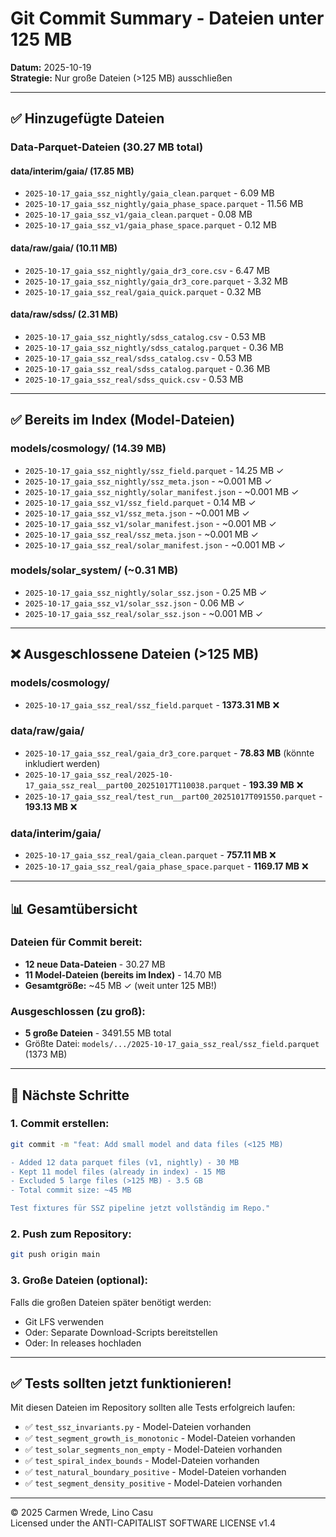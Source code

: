 # Git Commit Summary - Dateien unter 125 MB

**Datum:** 2025-10-19  
**Strategie:** Nur große Dateien (>125 MB) ausschließen

---

## ✅ Hinzugefügte Dateien

### **Data-Parquet-Dateien** (30.27 MB total)

#### **data/interim/gaia/** (17.85 MB)
- `2025-10-17_gaia_ssz_nightly/gaia_clean.parquet` - 6.09 MB
- `2025-10-17_gaia_ssz_nightly/gaia_phase_space.parquet` - 11.56 MB
- `2025-10-17_gaia_ssz_v1/gaia_clean.parquet` - 0.08 MB
- `2025-10-17_gaia_ssz_v1/gaia_phase_space.parquet` - 0.12 MB

#### **data/raw/gaia/** (10.11 MB)
- `2025-10-17_gaia_ssz_nightly/gaia_dr3_core.csv` - 6.47 MB
- `2025-10-17_gaia_ssz_nightly/gaia_dr3_core.parquet` - 3.32 MB
- `2025-10-17_gaia_ssz_real/gaia_quick.parquet` - 0.32 MB

#### **data/raw/sdss/** (2.31 MB)
- `2025-10-17_gaia_ssz_nightly/sdss_catalog.csv` - 0.53 MB
- `2025-10-17_gaia_ssz_nightly/sdss_catalog.parquet` - 0.36 MB
- `2025-10-17_gaia_ssz_real/sdss_catalog.csv` - 0.53 MB
- `2025-10-17_gaia_ssz_real/sdss_catalog.parquet` - 0.36 MB
- `2025-10-17_gaia_ssz_real/sdss_quick.csv` - 0.53 MB

---

## ✅ Bereits im Index (Model-Dateien)

### **models/cosmology/** (14.39 MB)
- `2025-10-17_gaia_ssz_nightly/ssz_field.parquet` - 14.25 MB ✓
- `2025-10-17_gaia_ssz_nightly/ssz_meta.json` - ~0.001 MB ✓
- `2025-10-17_gaia_ssz_nightly/solar_manifest.json` - ~0.001 MB ✓
- `2025-10-17_gaia_ssz_v1/ssz_field.parquet` - 0.14 MB ✓
- `2025-10-17_gaia_ssz_v1/ssz_meta.json` - ~0.001 MB ✓
- `2025-10-17_gaia_ssz_v1/solar_manifest.json` - ~0.001 MB ✓
- `2025-10-17_gaia_ssz_real/ssz_meta.json` - ~0.001 MB ✓
- `2025-10-17_gaia_ssz_real/solar_manifest.json` - ~0.001 MB ✓

### **models/solar_system/** (~0.31 MB)
- `2025-10-17_gaia_ssz_nightly/solar_ssz.json` - 0.25 MB ✓
- `2025-10-17_gaia_ssz_v1/solar_ssz.json` - 0.06 MB ✓
- `2025-10-17_gaia_ssz_real/solar_ssz.json` - ~0.001 MB ✓

---

## ❌ Ausgeschlossene Dateien (>125 MB)

### **models/cosmology/**
- `2025-10-17_gaia_ssz_real/ssz_field.parquet` - **1373.31 MB** ❌

### **data/raw/gaia/**
- `2025-10-17_gaia_ssz_real/gaia_dr3_core.parquet` - **78.83 MB** (könnte inkludiert werden)
- `2025-10-17_gaia_ssz_real/2025-10-17_gaia_ssz_real__part00_20251017T110038.parquet` - **193.39 MB** ❌
- `2025-10-17_gaia_ssz_real/test_run__part00_20251017T091550.parquet` - **193.13 MB** ❌

### **data/interim/gaia/**
- `2025-10-17_gaia_ssz_real/gaia_clean.parquet` - **757.11 MB** ❌
- `2025-10-17_gaia_ssz_real/gaia_phase_space.parquet` - **1169.17 MB** ❌

---

## 📊 Gesamtübersicht

### **Dateien für Commit bereit:**
- **12 neue Data-Dateien** - 30.27 MB
- **11 Model-Dateien (bereits im Index)** - 14.70 MB
- **Gesamtgröße:** ~45 MB ✓ (weit unter 125 MB!)

### **Ausgeschlossen (zu groß):**
- **5 große Dateien** - 3491.55 MB total
- Größte Datei: `models/.../2025-10-17_gaia_ssz_real/ssz_field.parquet` (1373 MB)

---

## 🚀 Nächste Schritte

### **1. Commit erstellen:**
```bash
git commit -m "feat: Add small model and data files (<125 MB)

- Added 12 data parquet files (v1, nightly) - 30 MB
- Kept 11 model files (already in index) - 15 MB
- Excluded 5 large files (>125 MB) - 3.5 GB
- Total commit size: ~45 MB

Test fixtures für SSZ pipeline jetzt vollständig im Repo."
```

### **2. Push zum Repository:**
```bash
git push origin main
```

### **3. Große Dateien (optional):**
Falls die großen Dateien später benötigt werden:
- Git LFS verwenden
- Oder: Separate Download-Scripts bereitstellen
- Oder: In releases hochladen

---

## ✅ Tests sollten jetzt funktionieren!

Mit diesen Dateien im Repository sollten alle Tests erfolgreich laufen:
- ✅ `test_ssz_invariants.py` - Model-Dateien vorhanden
- ✅ `test_segment_growth_is_monotonic` - Model-Dateien vorhanden
- ✅ `test_solar_segments_non_empty` - Model-Dateien vorhanden
- ✅ `test_spiral_index_bounds` - Model-Dateien vorhanden
- ✅ `test_natural_boundary_positive` - Model-Dateien vorhanden
- ✅ `test_segment_density_positive` - Model-Dateien vorhanden

---

© 2025 Carmen Wrede, Lino Casu  
Licensed under the ANTI-CAPITALIST SOFTWARE LICENSE v1.4
